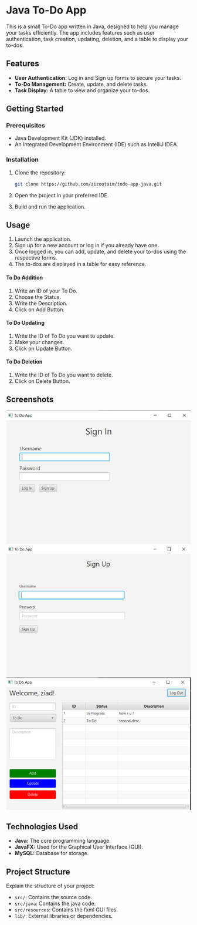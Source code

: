 # Java To-Do App

This is a small To-Do app written in Java, designed to help you manage your tasks efficiently. The app includes features such as user authentication, task creation, updating, deletion, and a table to display your to-dos.

## Features

- **User Authentication:** Log in and Sign up forms to secure your tasks.
- **To-Do Management:** Create, update, and delete tasks.
- **Task Display:** A table to view and organize your to-dos.

## Getting Started

### Prerequisites

- Java Development Kit (JDK) installed.
- An Integrated Development Environment (IDE) such as IntelliJ IDEA.

### Installation

1. Clone the repository:

    ```bash
    git clone https://github.com/zizootaim/todo-app-java.git
    ```

2. Open the project in your preferred IDE.

3. Build and run the application.

## Usage

1. Launch the application.
2. Sign up for a new account or log in if you already have one.
3. Once logged in, you can add, update, and delete your to-dos using the respective forms.
4. The to-dos are displayed in a table for easy reference.

#### To Do Addition
1. Write an ID of your To Do.
2. Choose the Status.
3. Write the Description.
4. Click on Add Button.

#### To Do Updating
1. Write the ID of To Do you want to update.
2. Make your changes.
4. Click on Update Button.

#### To Do Deletion
1. Write the ID of To Do you want to delete.
2. Click on Delete Button.

## Screenshots

![Sign In Form](assets/sign-in.png)
![Sign Up Form](assets/sign-up.png)
![Home](assets/home.png)

## Technologies Used

- **Java:** The core programming language.
- **JavaFX:** Used for the Graphical User Interface (GUI).
- **MySQL:** Database for storage.

## Project Structure

Explain the structure of your project:

- `src/`: Contains the source code.
- `src/java`: Contains the java code.
- `src/resources`: Contains the fxml GUI files.
- `lib/`: External libraries or dependencies.
